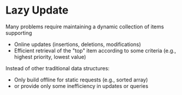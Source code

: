 # Lazy Update

Many problems require maintaining a dynamic collection of items supporting

- Online updates (insertions, deletions, modifications)
- Efficient retrieval of the "top" item according to some criteria (e.g., highest priority, lowest value)

Instead of other traditional data structures:

- Only build offline for static requests (e.g., sorted array)
- or provide only some inefficiency in updates or queries 
